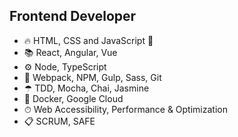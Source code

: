 ## Frontend Developer
- 🔥 HTML, CSS and JavaScript 💛
- 📚 React, Angular, Vue
- ⚙ Node, TypeScript
- 🔧 Webpack, NPM, Gulp, Sass, Git
- ☂ TDD, Mocha, Chai, Jasmine
- 🚀 Docker, Google Cloud
- ⏱ Web Accessibility, Performance & Optimization
- 📋 SCRUM, SAFE
